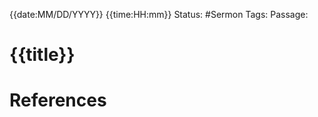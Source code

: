 
{{date:MM/DD/YYYY}} {{time:HH:mm}}
Status: #Sermon
Tags: 
Passage:
# {{title}}

# 

# 

#  

# References